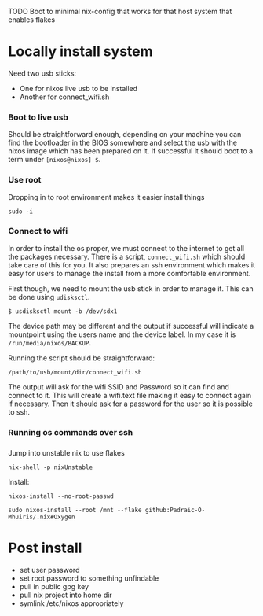 
TODO Boot to minimal nix-config that works for that host system that enables flakes


# Locally install system

Need two usb sticks:

- One for nixos live usb to be installed
- Another for connect_wifi.sh

### Boot to live usb

Should be straightforward enough, depending on your machine you can find the bootloader in the BIOS somewhere and select the usb with the nixos image which has been prepared on it. If successful it should boot to a term under `[nixos@nixos] $`.

### Use root

Dropping in to root environment makes it easier install things

``` shell
sudo -i
```

### Connect to wifi

In order to install the os proper, we must connect to the internet to get all the packages necessary. There is a script, `connect_wifi.sh` which should take care of this for you. It also prepares an ssh environment which makes it easy for users to manage the install from a more comfortable environment. 

First though, we need to mount the usb stick in order to manage it. This can be done using `udisksctl`.

``` shell
$ usdisksctl mount -b /dev/sdx1
```

The device path may be different and the output if successful will indicate a mountpoint using the users name and the device label. In my case it is `/run/media/nixos/BACKUP`.

Running the script should be straightforward:

``` shell
/path/to/usb/mount/dir/connect_wifi.sh
```

The output will ask for the wifi SSID and Password so it can find and connect to it. This will create a wifi.text file making it easy to connect again if necessary. Then it should ask for a password for the user so it is possible to ssh.

### Running os commands over ssh

### 

Jump into unstable nix to use flakes

``` shell
nix-shell -p nixUnstable
```

Install:

``` shell
nixos-install --no-root-passwd
```

``` shell
sudo nixos-install --root /mnt --flake github:Padraic-O-Mhuiris/.nix#Oxygen
```

# Post install
- set user password
- set root password to something unfindable
- pull in public gpg key
- pull nix project into home dir
- symlink /etc/nixos appropriately

